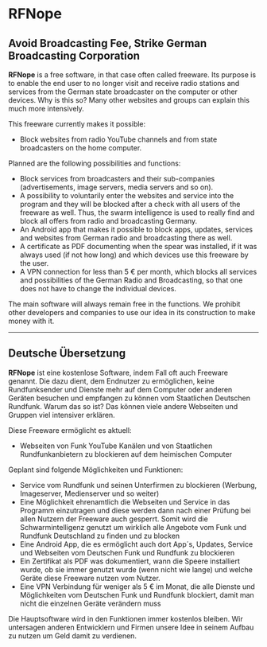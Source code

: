 # RFNope
## Avoid Broadcasting Fee, Strike German Broadcasting Corporation

**RFNope** is a free software, in that case often called freeware. Its purpose is to enable the end user to no longer visit and receive radio stations and services from the German state broadcaster on the computer or other devices. Why is this so? Many other websites and groups can explain this much more intensively.

This freeware currently makes it possible:
- Block websites from radio YouTube channels and from state broadcasters on the home computer.

Planned are the following possibilities and functions:
- Block services from broadcasters and their sub-companies (advertisements, image servers, media servers and so on).
- A possibility to voluntarily enter the websites and service into the program and they will be blocked after a check with all users of the freeware as well. Thus, the swarm intelligence is used to really find and block all offers from radio and broadcasting Germany.
- An Android app that makes it possible to block apps, updates, services and websites from German radio and broadcasting there as well.
- A certificate as PDF documenting when the spear was installed, if it was always used (if not how long) and which devices use this freeware by the user.
- A VPN connection for less than 5 € per month, which blocks all services and possibilities of the German Radio and Broadcasting, so that one does not have to change the individual devices.

The main software will always remain free in the functions. We prohibit other developers and companies to use our idea in its construction to make money with it.

---
Deutsche Übersetzung
---

**RFNope** ist eine kostenlose Software, indem Fall oft auch Freeware genannt. Die dazu dient, dem Endnutzer zu ermöglichen, keine Rundfunksender und Dienste mehr auf dem Computer oder anderen Geräten besuchen und empfangen zu können vom Staatlichen Deutschen Rundfunk. Warum das so ist? Das können viele andere Webseiten und Gruppen viel intensiver erklären.

Diese Freeware ermöglicht es aktuell:
- Webseiten von Funk YouTube Kanälen und von Staatlichen Rundfunkanbietern zu blockieren auf dem heimischen Computer

Geplant sind folgende Möglichkeiten und Funktionen:
- Service vom Rundfunk und seinen Unterfirmen zu blockieren (Werbung, Imageserver, Medienserver und so weiter)
- Eine Möglichkeit ehrenamtlich die Webseiten und Service in das Programm einzutragen und diese werden dann nach einer Prüfung bei allen Nutzern der Freeware auch gesperrt. Somit wird die Schwarmintelligenz genutzt um wirklich alle Angebote vom Funk und Rundfunk Deutschland zu finden und zu blocken
- Eine Android App, die es ermöglicht auch dort App´s, Updates, Service und Webseiten vom Deutschen Funk und Rundfunk zu blockieren
- Ein Zertifikat als PDF was dokumentiert, wann die Speere installiert wurde, ob sie immer genutzt wurde (wenn nicht wie lange) und welche Geräte diese Freeware nutzen vom Nutzer.
- Eine VPN Verbindung für weniger als 5 € im Monat, die alle Dienste und Möglichkeiten vom Deutschen Funk und Rundfunk blockiert, damit man nicht die einzelnen Geräte verändern muss

Die Hauptsoftware wird in den Funktionen immer kostenlos bleiben. Wir untersagen anderen Entwicklern und Firmen unsere Idee in seinem Aufbau zu nutzen um Geld damit zu verdienen.
